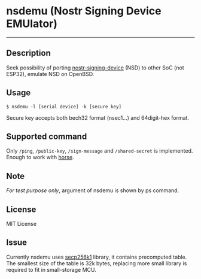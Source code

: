 # nsdemu (Nostr Signing Device EMUlator)

---
## Description

Seek possibility of porting [nostr-signing-device](https://github.com/lnbits/nostr-signing-device) (NSD) to other SoC (not ESP32), emulate NSD on OpenBSD.

## Usage

```
$ nsdemu -l [serial device] -k [secure key]
```

Secure key accepts both bech32 format (nsec1...) and 64digit-hex format.

## Supported command

Only `/ping`, `/public-key`, `/sign-message` and `/shared-secret` is implemented. Enough to work with [horse](https://github.com/fiatjaf/horse).

## Note

*For test purpose only*, argument of nsdemu is shown by ps command.

## License

MIT License

## Issue

Currently nsdemu uses [secp256k1](https://github.com/bitcoin-core/secp256k1) library, it contains precomputed table. The smallest size of the table is 32k bytes, replacing more small library is required to fit in small-storage MCU.

